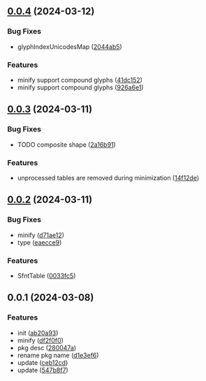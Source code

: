 ## [0.0.4](https://github.com/qq15725/modern-font/compare/v0.0.3...v0.0.4) (2024-03-12)


### Bug Fixes

* glyphIndexUnicodesMap ([2044ab5](https://github.com/qq15725/modern-font/commit/2044ab5179d770a3a0940cabedc606bb5f69744a))


### Features

* minify support compound glyphs ([41dc152](https://github.com/qq15725/modern-font/commit/41dc1522a06e232d8b94cc2e9b2a288eac8b7bd8))
* minify support compound glyphs ([926a6e1](https://github.com/qq15725/modern-font/commit/926a6e1e9fd5dd385068e84021c7dacc3f3ddedf))



## [0.0.3](https://github.com/qq15725/modern-font/compare/v0.0.2...v0.0.3) (2024-03-11)


### Bug Fixes

* TODO composite shape ([2a16b91](https://github.com/qq15725/modern-font/commit/2a16b91375b3bad71e688838efa4c48ef9e1bab0))


### Features

* unprocessed tables are removed during minimization ([14f12de](https://github.com/qq15725/modern-font/commit/14f12de5bd19ad6db1ab5ff27b5af5d53216a505))



## [0.0.2](https://github.com/qq15725/modern-font/compare/v0.0.1...v0.0.2) (2024-03-11)


### Bug Fixes

* minify ([d71ae12](https://github.com/qq15725/modern-font/commit/d71ae12015c33ecb54c92b5446d1692ffc16e71a))
* type ([eaecce9](https://github.com/qq15725/modern-font/commit/eaecce980ad81e36451b5af41cd4865809fc97d8))


### Features

* SfntTable ([0033fc5](https://github.com/qq15725/modern-font/commit/0033fc5b3493b117fd348ce17447579d8f487386))



## 0.0.1 (2024-03-08)


### Features

* init ([ab20a93](https://github.com/qq15725/modern-font/commit/ab20a9386fbb4d013ff3090cdadf25eeb835cd31))
* minify ([df2f0f0](https://github.com/qq15725/modern-font/commit/df2f0f0f986ab5a7fd559bae706d98f6534358b7))
* pkg desc ([280047a](https://github.com/qq15725/modern-font/commit/280047a142a4968098468aad623616a488fa48de))
* rename pkg name ([d1e3ef6](https://github.com/qq15725/modern-font/commit/d1e3ef602d88c73075ed214496a46515009589e0))
* update ([ceb12cd](https://github.com/qq15725/modern-font/commit/ceb12cdf794c70d6e0190f0e4a3037215efa575b))
* update ([547b8f7](https://github.com/qq15725/modern-font/commit/547b8f783182ee5e2136f4b6d54205cef4b6739a))



